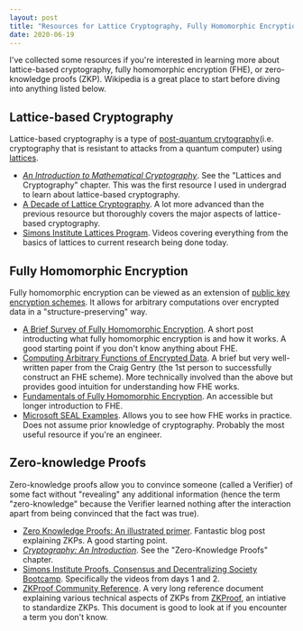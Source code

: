 ```yaml
---
layout: post
title: "Resources for Lattice Cryptography, Fully Homomorphic Encryption, and Zero-knowledge Proofs"
date: 2020-06-19
---
```

I've collected some resources if you're interested in learning more about lattice-based cryptography, fully homomorphic encryption (FHE), or zero-knowledge proofs (ZKP). Wikipedia is a great place to start before diving into anything listed below. 

## Lattice-based Cryptography
Lattice-based cryptography is a type of [post-quantum crytography](https://en.wikipedia.org/wiki/Post-quantum_cryptography)(i.e. cryptography that is resistant to attacks from a quantum computer) using [lattices](https://en.wikipedia.org/wiki/Lattice_(group)).

- *[An Introduction to Mathematical Cryptography](https://link.springer.com/book/10.1007/978-1-4939-1711-2)*. See the "Lattices and Cryptography" chapter. This was the first resource I used in undergrad to learn about lattice-based cryptography.
- [A Decade of Lattice Cryptography](https://web.eecs.umich.edu/~cpeikert/pubs/lattice-survey.pdf). A lot more advanced than the previous resource but thoroughly covers the major aspects of lattice-based cryptography.
- [Simons Institute Lattices Program](https://simons.berkeley.edu/programs/lattices2020). Videos covering everything from the basics of lattices to current research being done today.

## Fully Homomorphic Encryption
Fully homomorphic encryption can be viewed as an extension of [public key encryption schemes](https://en.wikipedia.org/wiki/Public-key_cryptography). It allows for arbitrary computations over encrypted data in a "structure-preserving" way.

- [A Brief Survey of Fully Homomorphic Encryption](https://blog.quarkslab.com/a-brief-survey-of-fully-homomorphic-encryption-computing-on-encrypted-data.html). A short post introducting what fully homomorphic encryption is and how it works. A good starting point if you don't know anything about FHE.
- [Computing Arbitrary Functions of Encrypted Data](https://crypto.stanford.edu/craig/easy-fhe.pdf). A brief but very well-written paper from the Craig Gentry (the 1st person to successfully construct an FHE scheme). More technically involved than the above but provides good intuition for understanding how FHE works.
- [Fundamentals of Fully Homomorphic Encryption](https://pdfs.semanticscholar.org/e247/ae732c50b6c04b2aa413c4caa0ca77ed4751.pdf). An accessible but longer introduction to FHE.
- [Microsoft SEAL Examples](https://github.com/microsoft/SEAL/tree/master/native/examples). Allows you to see how FHE works in practice. Does not assume prior knowledge of cryptography. Probably the most useful resource if you're an engineer.

## Zero-knowledge Proofs
Zero-knowledge proofs allow you to convince someone (called a Verifier) of some fact without "revealing" any additional information (hence the term "zero-knowledge" because the Verifier learned nothing after the interaction apart from being convinced that the fact was true).

- [Zero Knowledge Proofs: An illustrated primer](https://blog.cryptographyengineering.com/2014/11/27/zero-knowledge-proofs-illustrated-primer/). Fantastic blog post explaining ZKPs. A good starting point.
- *[Cryptography: An Introduction](https://www.cs.umd.edu/~waa/414-F11/IntroToCrypto.pdf)*. See the "Zero-Knowledge Proofs" chapter.
- [Simons Institute Proofs, Consensus and Decentralizing Society Bootcamp](https://simons.berkeley.edu/workshops/schedule/9299). Specifically the videos from days 1 and 2.
- [ZKProof Community Reference](https://docs.zkproof.org/pages/reference/reference.pdf). A very long reference document explaining various technical aspects of ZKPs from [ZKProof](https://zkproof.org/), an intiative to standardize ZKPs. This document is good to look at if you encounter a term you don't know.
